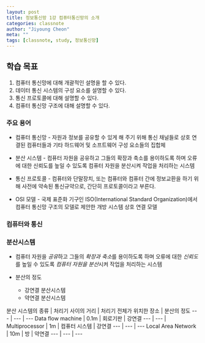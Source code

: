 ```yaml
---
layout: post
title: 정보통신망 1강 컴퓨터통신망의 소개
categories: classnote
author: "Jiyoung Cheon"
meta: ""
tags: [classnote, study, 정보통신망]
---
```


## 학습 목표

1. 컴퓨터 통신망에 대해 개괄적인 설명을 할 수 있다.
2. 데이터 통신 시스템의 구성 요소를 설명할 수 있다.
3. 통신 프로토콜에 대해 설명할 수 있다.
4. 컴퓨터 통신망 구조에 대해 설명할 수 있다.

### 주요 용어

* 컴퓨터 통신망 - 자원과 정보를 공유할 수 있게 해 주기 위해 통신 채널들로 상호 연결된 컴퓨터들과 기타 하드웨어 및 소프트웨어 구성 요소들의 집합체

* 분산 시스템 - 컴퓨터 자원을 공유하고 그들의 확장과 축소를 용이하도록 하며 오류에 대한 신뢰도를 높일 수 있도록 컴퓨터 자원을 분산시켜 작업을 처리하는 시스템

* 통신 프로토콜 - 컴퓨터와 단말장치, 또는 컴퓨터와 컴퓨터 간에 정보교환을 하기 위해 사전에 약속된 통신규약으로, 간단히 프로토콜이라고 부른다.

* OSI 모델 - 국제 표준화 기구인 ISO(International Standard Organization)에서 컴퓨터 통신망 구조의 모델로 제안한 개방 시스템 상호 연결 모델


### 컴퓨터와 통신

### 분산시스템
* 컴퓨터 자원을 *공유*하고 그들의 *확장과 축소*를 용이하도록 하며 오류에 대한 *신뢰도*를 높일 수 있도록 *컴퓨터 자원을 분산*시켜 작업을 처리하는 시스템

* 분산의 정도
  * 강연결 분산시스템
  * 약연결 분산시스템

분산 시스템의 종류 | 처리기 사이의 거리 | 처리기 전체가 위치한 장소 | 분산의 정도
--- | --- | ---
Data flow machine | 0.1m | 회로기판 | 강연결
--- | --- |
Multiprocessor | 1m | 컴퓨터 시스템 | 강연결
--- | --- | ---
Local Area Network | 10m | 방 | 약연결
--- | --- | ---
